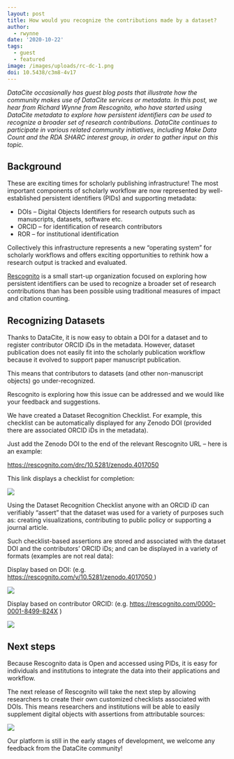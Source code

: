 ```yaml
---
layout: post
title: How would you recognize the contributions made by a dataset?
author:
  - rwynne
date: '2020-10-22'
tags:
  - guest
  - featured
image: /images/uploads/rc-dc-1.png
doi: 10.5438/c3m8-4v17
---
```

_DataCite occasionally has guest blog posts that illustrate how the community makes use of DataCite services or metadata. In this post, we hear from Richard Wynne from Rescognito, who have started using DataCite metadata to explore how persistent identifiers can be used to recognize a broader set of research contributions. DataCite continues to participate in various related community initiatives, including Make Data Count and the RDA SHARC interest group, in order to gather input on this topic._

## 

## Background

These are exciting times for scholarly publishing infrastructure! The most important components of scholarly workflow are now represented by well-established persistent identifiers (PIDs) and supporting metadata:

* DOIs – Digital Objects Identifiers for research outputs such as manuscripts, datasets, software etc.
* ORCID – for identification of research contributors
* ROR – for institutional identification

Collectively this infrastructure represents a new “operating system” for scholarly workflows and offers exciting opportunities to rethink how a research output is tracked and evaluated.

[Rescognito](https://rescognito.com/) is a small start-up organization focused on exploring how persistent identifiers can be used to recognize a broader set of research contributions than has been possible using traditional measures of impact and citation counting.

## Recognizing Datasets

Thanks to DataCite, it is now easy to obtain a DOI for a dataset and to register contributor ORCID iDs in the metadata. However, dataset publication does not easily fit into the scholarly publication workflow because it evolved to support paper manuscript publication. 

This means that contributors to datasets (and other non-manuscript objects) go under-recognized.

Rescognito is exploring how this issue can be addressed and we would like your feedback and suggestions. 

We have created a Dataset Recognition Checklist. For example, this checklist can be automatically displayed for any Zenodo DOI (provided there are associated ORCID iDs in the metadata). 

Just add the Zenodo DOI to the end of the relevant Rescognito URL – here is an example:

<https://rescognito.com/drc/10.5281/zenodo.4017050>

This link displays a checklist for completion:

![](/images/uploads/rc-dc-1.png)

Using the Dataset Recognition Checklist anyone with an ORCID iD can verifiably “assert” that the dataset was used for a variety of purposes such as: creating visualizations, contributing to public policy or supporting a journal article. 

Such checklist-based assertions are stored and associated with the dataset DOI and the contributors’ ORCID iDs; and can be displayed in a variety of formats (examples are not real data):

Display based on DOI: (e.g. [https://rescognito.com/v/10.5281/zenodo.4017050 ](https://rescognito.com/v/10.5281/zenodo.4017050))

![](/images/uploads/rc-dc-2.png)

Display based on contributor ORCID: (e.g. <https://rescognito.com/0000-0001-8499-824X> )

![](/images/uploads/rc-dc-3.png)



## Next steps

Because Rescognito data is Open and accessed using PIDs, it is easy for individuals and institutions to integrate the data into their applications and workflow.

The next release of Rescognito will take the next step by allowing researchers to create their own customized checklists associated with DOIs. This means researchers and institutions will be able to easily supplement digital objects with assertions from attributable sources:

![](/images/uploads/rc-dc-4.png)

Our platform is still in the early stages of development, we welcome any feedback from the DataCite community!
